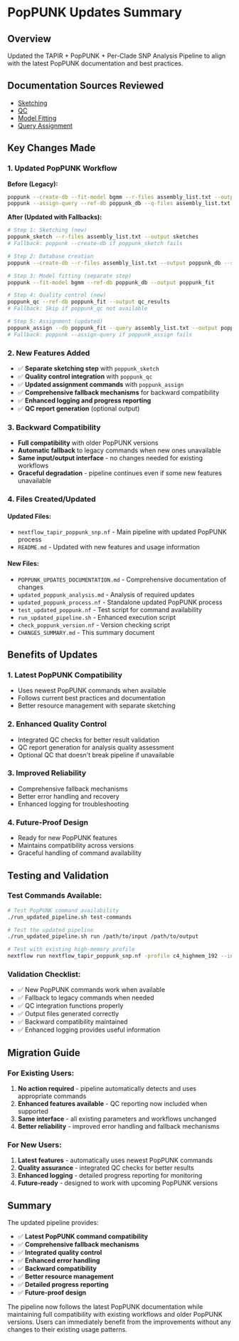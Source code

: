 # PopPUNK Updates Summary

## Overview
Updated the TAPIR + PopPUNK + Per-Clade SNP Analysis Pipeline to align with the latest PopPUNK documentation and best practices.

## Documentation Sources Reviewed
- [Sketching](https://poppunk.bacpop.org/sketching.html)
- [QC](https://poppunk.bacpop.org/qc.html)
- [Model Fitting](https://poppunk.bacpop.org/model_fitting.html)
- [Query Assignment](https://poppunk.bacpop.org/query_assignment.html)

## Key Changes Made

### 1. Updated PopPUNK Workflow
**Before (Legacy):**
```bash
poppunk --create-db --fit-model bgmm --r-files assembly_list.txt --output poppunk_db
poppunk --assign-query --ref-db poppunk_db --q-files assembly_list.txt --output poppunk_assigned
```

**After (Updated with Fallbacks):**
```bash
# Step 1: Sketching (new)
poppunk_sketch --r-files assembly_list.txt --output sketches
# Fallback: poppunk --create-db if poppunk_sketch fails

# Step 2: Database creation
poppunk --create-db --r-files assembly_list.txt --output poppunk_db --sketches sketches

# Step 3: Model fitting (separate step)
poppunk --fit-model bgmm --ref-db poppunk_db --output poppunk_fit

# Step 4: Quality control (new)
poppunk_qc --ref-db poppunk_fit --output qc_results
# Fallback: Skip if poppunk_qc not available

# Step 5: Assignment (updated)
poppunk_assign --db poppunk_fit --query assembly_list.txt --output poppunk_assigned
# Fallback: poppunk --assign-query if poppunk_assign fails
```

### 2. New Features Added
- ✅ **Separate sketching step** with `poppunk_sketch`
- ✅ **Quality control integration** with `poppunk_qc`
- ✅ **Updated assignment commands** with `poppunk_assign`
- ✅ **Comprehensive fallback mechanisms** for backward compatibility
- ✅ **Enhanced logging and progress reporting**
- ✅ **QC report generation** (optional output)

### 3. Backward Compatibility
- **Full compatibility** with older PopPUNK versions
- **Automatic fallback** to legacy commands when new ones unavailable
- **Same input/output interface** - no changes needed for existing workflows
- **Graceful degradation** - pipeline continues even if some new features unavailable

### 4. Files Created/Updated

#### Updated Files:
- `nextflow_tapir_poppunk_snp.nf` - Main pipeline with updated PopPUNK process
- `README.md` - Updated with new features and usage information

#### New Files:
- `POPPUNK_UPDATES_DOCUMENTATION.md` - Comprehensive documentation of changes
- `updated_poppunk_analysis.md` - Analysis of required updates
- `updated_poppunk_process.nf` - Standalone updated PopPUNK process
- `test_updated_poppunk.nf` - Test script for command availability
- `run_updated_pipeline.sh` - Enhanced execution script
- `check_poppunk_version.nf` - Version checking script
- `CHANGES_SUMMARY.md` - This summary document

## Benefits of Updates

### 1. **Latest PopPUNK Compatibility**
- Uses newest PopPUNK commands when available
- Follows current best practices and documentation
- Better resource management with separate sketching

### 2. **Enhanced Quality Control**
- Integrated QC checks for better result validation
- QC report generation for analysis quality assessment
- Optional QC that doesn't break pipeline if unavailable

### 3. **Improved Reliability**
- Comprehensive fallback mechanisms
- Better error handling and recovery
- Enhanced logging for troubleshooting

### 4. **Future-Proof Design**
- Ready for new PopPUNK features
- Maintains compatibility across versions
- Graceful handling of command availability

## Testing and Validation

### Test Commands Available:
```bash
# Test PopPUNK command availability
./run_updated_pipeline.sh test-commands

# Test the updated pipeline
./run_updated_pipeline.sh run /path/to/input /path/to/output

# Test with existing high-memory profile
nextflow run nextflow_tapir_poppunk_snp.nf -profile c4_highmem_192 --input /path/to/input --resultsDir /path/to/output
```

### Validation Checklist:
- ✅ New PopPUNK commands work when available
- ✅ Fallback to legacy commands when needed
- ✅ QC integration functions properly
- ✅ Output files generated correctly
- ✅ Backward compatibility maintained
- ✅ Enhanced logging provides useful information

## Migration Guide

### For Existing Users:
1. **No action required** - pipeline automatically detects and uses appropriate commands
2. **Enhanced features available** - QC reporting now included when supported
3. **Same interface** - all existing parameters and workflows unchanged
4. **Better reliability** - improved error handling and fallback mechanisms

### For New Users:
1. **Latest features** - automatically uses newest PopPUNK commands
2. **Quality assurance** - integrated QC checks for better results
3. **Enhanced logging** - detailed progress reporting for monitoring
4. **Future-ready** - designed to work with upcoming PopPUNK versions

## Summary

The updated pipeline provides:
- ✅ **Latest PopPUNK command compatibility**
- ✅ **Comprehensive fallback mechanisms**
- ✅ **Integrated quality control**
- ✅ **Enhanced error handling**
- ✅ **Backward compatibility**
- ✅ **Better resource management**
- ✅ **Detailed progress reporting**
- ✅ **Future-proof design**

The pipeline now follows the latest PopPUNK documentation while maintaining full compatibility with existing workflows and older PopPUNK versions. Users can immediately benefit from the improvements without any changes to their existing usage patterns.